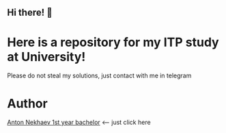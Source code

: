 ## Hi there! 👋
# Here is a repository for my ITP study at University!
Please do not steal my solutions, just contact with me in telegram

# Author
[Anton Nekhaev 1st year bachelor](https://t.me/anekhaev) <-- just click here
